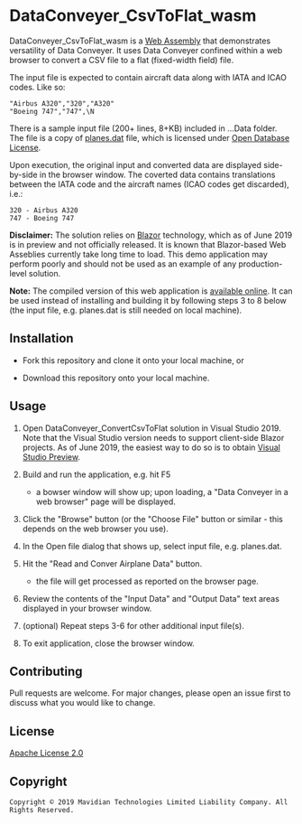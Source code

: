 # DataConveyer_CsvToFlat_wasm

DataConveyer_CsvToFlat_wasm is a [Web Assembly](https://webassembly.org/) that demonstrates versatility of Data Conveyer.
It uses Data Conveyer confined within a web browser to convert a CSV file to a flat (fixed-width field) file.

The input file is expected to contain aircraft data along with IATA and ICAO codes. Like so:

```
"Airbus A320","320","A320"
"Boeing 747","747",\N
```

There is a sample input file (200+ lines, 8+KB) included in ...Data folder. The file is a copy of
[planes.dat](https://github.com/jpatokal/openflights/blob/master/data/planes.dat) file, which is
licensed under [Open Database License](https://github.com/jpatokal/openflights/blob/master/data/LICENSE).

Upon execution, the original input and converted data are displayed side-by-side in the browser window. The coverted data contains
translations between the IATA code and the aircraft names (ICAO codes get discarded), i.e.:

```
320 - Airbus A320
747 - Boeing 747
```

**Disclaimer:** The solution relies on [Blazor](https://dotnet.microsoft.com/apps/aspnet/web-apps/client) technology, which
as of June 2019 is in preview and not officially released. It is known that Blazor-based Web Asseblies currently take long time to load.
This demo application may perform poorly and should not be used as an example of any production-level solution.

**Note:** The compiled version of this web application is [available online](https://mavidian.github.io/DataConveyer_CsvToFlat_wasm/).
It can be used instead of installing and building it by following steps 3 to 8 below (the input file, e.g. planes.dat is still needed on local machine).

## Installation

* Fork this repository and clone it onto your local machine, or

* Download this repository onto your local machine.

## Usage

1. Open DataConveyer_ConvertCsvToFlat solution in Visual Studio 2019. Note that the Visual Studio version needs to support client-side Blazor projects.
As of June 2019, the easiest way to do so is to obtain [Visual Studio Preview](https://visualstudio.microsoft.com/vs/preview/).

2. Build and run the application, e.g. hit F5

    - a bowser window will show up; upon loading, a "Data Conveyer in a web browser" page will be displayed.

3. Click the "Browse" button (or the "Choose File" button or similar - this depends on the web browser you use).

4. In the Open file dialog that shows up, select input file, e.g. planes.dat.

5. Hit the "Read and Conver Airplane Data" button.

    - the file will get processed as reported on the browser page.

6. Review the contents of the "Input Data" and "Output Data" text areas displayed in your browser window.

7. (optional) Repeat steps 3-6 for other additional input file(s).

8. To exit application, close the browser window.

## Contributing

Pull requests are welcome. For major changes, please open an issue first to discuss what you would like to change.

## License

[Apache License 2.0](https://choosealicense.com/licenses/apache-2.0/)

## Copyright

```
Copyright © 2019 Mavidian Technologies Limited Liability Company. All Rights Reserved.
```
